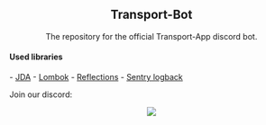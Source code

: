 <h2 align="center">Transport-Bot</h3>
<p align="center">The repository for the official Transport-App discord bot.</p>

<h4>Used libraries</h4>
- <a href="https://github.com/DV8FromTheWorld/JDA">JDA</a>
- <a href="https://github.com/rzwitserloot/lombok">Lombok</a>
- <a href="https://github.com/ronmamo/reflections">Reflections</a>
- <a href="https://github.com/getsentry/sentry-java/tree/master/sentry-logback">Sentry logback</a>


<p>Join our discord:</p>
<p align="center">
  <a href="https://discord.gg/Mzk8kxY"><img src="https://discordapp.com/api/guilds/455039767151902722/embed.png?style=banner2"></a>
</p>
